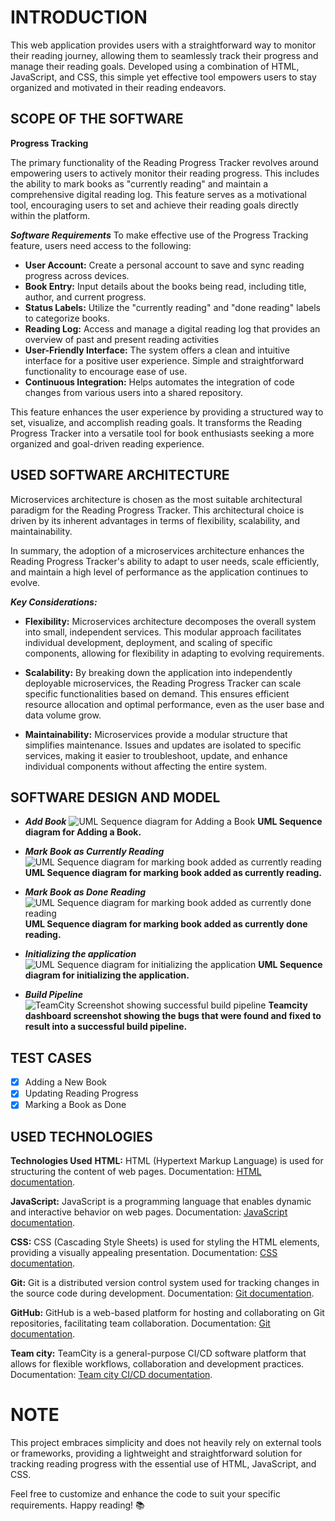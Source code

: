# INTRODUCTION

This web application provides users with a straightforward way to monitor their reading journey, allowing them to seamlessly track their progress and manage their reading goals. Developed using a combination of HTML, JavaScript, and CSS, this simple yet effective tool empowers users to stay organized and motivated in their reading endeavors.


## SCOPE OF THE SOFTWARE
**Progress Tracking**

The primary functionality of the Reading Progress Tracker revolves around empowering users to actively monitor their reading progress. This includes the ability to mark books as "currently reading" and maintain a comprehensive digital reading log. This feature serves as a motivational tool, encouraging users to set and achieve their reading goals directly within the platform.

***Software Requirements***
To make effective use of the Progress Tracking feature, users need access to the following:

- **User Account:** Create a personal account to save and sync reading progress across devices.
- **Book Entry:** Input details about the books being read, including title, author, and current progress.
- **Status Labels:** Utilize the "currently reading" and "done reading" labels to categorize books.
- **Reading Log:** Access and manage a digital reading log that provides an overview of past and present reading activities
- **User-Friendly Interface:** The system offers a clean and intuitive interface for a positive user experience. Simple and straightforward functionality to encourage ease of use.
- **Continuous Integration:** Helps automates the integration of code changes from various users into a shared repository.

This feature enhances the user experience by providing a structured way to set, visualize, and accomplish reading goals. It transforms the Reading Progress Tracker into a versatile tool for book enthusiasts seeking a more organized and goal-driven reading experience.


## USED SOFTWARE ARCHITECTURE 

Microservices architecture is chosen as the most suitable architectural paradigm for the Reading Progress Tracker. This architectural choice is driven by its inherent advantages in terms of flexibility, scalability, and maintainability.

In summary, the adoption of a microservices architecture enhances the Reading Progress Tracker's ability to adapt to user needs, scale efficiently, and maintain a high level of performance as the application continues to evolve.

***Key Considerations:***
- **Flexibility:** Microservices architecture decomposes the overall system into small, independent services. This modular approach facilitates individual development, deployment, and scaling of specific components, allowing for flexibility in adapting to evolving requirements.

- **Scalability:** By breaking down the application into independently deployable microservices, the Reading Progress Tracker can scale specific functionalities based on demand. This ensures efficient resource allocation and optimal performance, even as the user base and data volume grow.

- **Maintainability:** Microservices provide a modular structure that simplifies maintenance. Issues and updates are isolated to specific services, making it easier to troubleshoot, update, and enhance individual components without affecting the entire system.

## SOFTWARE DESIGN AND MODEL

- ***Add Book***
  ![UML Sequence diagram for Adding a Book](https://github.com/hussein66783/Microservice-Repository/assets/121267312/20731299-f896-4c9b-ad3d-a4061a245ab7)
**UML Sequence diagram for Adding a Book.**

- ***Mark Book as Currently Reading***
  ![UML Sequence diagram for marking book added as currently reading](https://github.com/hussein66783/Microservice-Repository/assets/121267312/dabad6a1-8fd9-4df8-b3da-63e428ab9fc7)
**UML Sequence diagram for marking book added as currently reading.**

- ***Mark Book as Done Reading***
 ![UML Sequence diagram for marking book added as currently done reading](https://github.com/hussein66783/Microservice-Repository/assets/121267312/3eb8c43a-638c-4a81-99c4-255349ed9d0f)
**UML Sequence diagram for marking book added as currently done reading.**

-  ***Initializing the application***
![UML Sequence diagram for initializing the application](https://github.com/hussein66783/Microservice-Repository/assets/121267312/a5c2ccc1-a35e-4e04-b0c8-ddc366da37e7)
**UML Sequence diagram for initializing the application.**

- ***Build Pipeline***
  ![TeamCity Screenshot showing successful build pipeline](https://github.com/hussein66783/Microservice-Repository/assets/121267312/24fd5626-ad74-4d56-88bb-8ab121a4f4cc)
**Teamcity dashboard screenshot showing the bugs that were found and fixed to result into a successful build pipeline.**


## TEST CASES
- [x] Adding a New Book
- [x] Updating Reading Progress
- [x] Marking a Book as Done

## USED TECHNOLOGIES

**Technologies Used**
**HTML:** HTML (Hypertext Markup Language) is used for structuring the content of web pages.
Documentation: [HTML documentation](https://www.w3schools.com/html/).

**JavaScript:** JavaScript is a programming language that enables dynamic and interactive behavior on web pages.
Documentation: [JavaScript documentation](https://www.w3schools.com/js/).


**CSS:** CSS (Cascading Style Sheets) is used for styling the HTML elements, providing a visually appealing presentation.
Documentation: [CSS documentation](https://https://www.w3schools.com/css/).

**Git:** Git is a distributed version control system used for tracking changes in the source code during development.
Documentation: [Git documentation](https://git-scm.com/doc).

**GitHub:** GitHub is a web-based platform for hosting and collaborating on Git repositories, facilitating team collaboration.
Documentation: [Git documentation](https://docs.github.com/en).

**Team city:** TeamCity is a general-purpose CI/CD software platform that allows for flexible workflows, collaboration and development practices.
Documentation: [Team city CI/CD documentation](https://www.jetbrains.com/teamcity/ci-cd-guide/).


# NOTE
This project embraces simplicity and does not heavily rely on external tools or frameworks, providing a lightweight and straightforward solution for tracking reading progress with the essential use of HTML, JavaScript, and CSS.

Feel free to customize and enhance the code to suit your specific requirements. Happy reading! 📚
